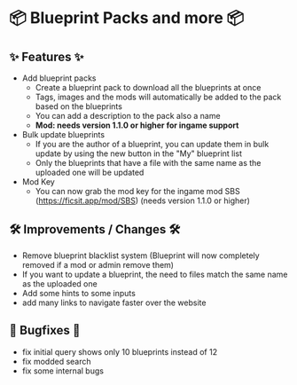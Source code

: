 # 📦 Blueprint Packs and more 📦

## ✨ Features ✨ 

* Add blueprint packs
  * Create a blueprint pack to download all the blueprints at once
  * Tags, images and the mods will automatically be added to the pack based on the blueprints
  * You can add a description to the pack also a name
  * **Mod: needs version 1.1.0 or higher for ingame support**
* Bulk update blueprints
  * If you are the author of a blueprint, you can update them in bulk update by using the new button in the "My" blueprint list
  * Only the blueprints that have a file with the same name as the uploaded one will be updated
* Mod Key
  * You can now grab the mod key for the ingame mod SBS (https://ficsit.app/mod/SBS) (needs version 1.1.0 or higher)

## 🛠️ Improvements / Changes 🛠️

* Remove blueprint blacklist system (Blueprint will now completely removed if a mod or admin remove them)
* If you want to update a blueprint, the need to files match the same name as the uploaded one
* Add some hints to some inputs
* add many links to navigate faster over the website

## 🐛 Bugfixes 🐛
* fix initial query shows only 10 blueprints instead of 12
* fix modded search
* fix some internal bugs
